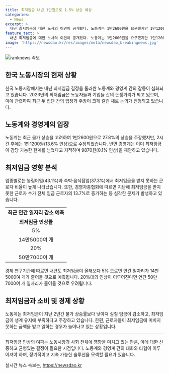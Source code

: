 ```yaml
---
title: 최저임금 내년 1만원으로 1.5% 상승 예상
categories:
  - News
excerpt: >
  내년 최저임금에 대한 노사의 이견이 공개됐다. 노동계는 1만2600원을 요구했지만 1만1200원(13.6% 인상)로 낮춰 제시했고, 경영계는 9870원(0.1% 인상)을 제안했다. 노사는 최저임금 인상을 두고 갈등을 벌이고 있으며, 노동자 수요와 업종별 차등 적용을 놓고 이견이 좁혔다. 민간 연구 기관은 최저임금 상승이 일자리 감소로 이어질 것으로 예측하고 있으며, 노동계는 최저임금이 현실 생활비를 충당하지 못한다고 주장하고 있다.
feature_text: >
  내년 최저임금에 대한 노사의 이견이 공개됐다. 노동계는 1만2600원을 요구했지만 1만1200원(13.6% 인상)로 낮춰 제시했고, 경영계는 9870원(0.1% 인상)을 제안했다. 노사는 최저임금 인상을 두고 갈등을 벌이고 있으며, 노동자 수요와 업종별 차등 적용을 놓고 이견이 좁혔다. 민간 연구 기관은 최저임금 상승이 일자리 감소로 이어질 것으로 예측하고 있으며, 노동계는 최저임금이 현실 생활비를 충당하지 못한다고 주장하고 있다.
image: 'https://newsdao.kr/res/images/meta/newsdao_breakingnews.jpg'
---
```


<p><img src="https://newsdao.kr/res/images/meta/newsdao_breakingnews.jpg" alt="ranknews 속보" /></p>

<h2>한국 노동시장의 현재 상황</h2>

<p data-ke-size="size16">한국 노동시장에서는 내년 최저임금 결정을 둘러싼 노동계와 경영계 간의 갈등이 심화되고 있습니다. 2023년의 최저임금은 노동자들과 기업들 간의 논쟁거리가 되고 있으며, 이에 관련하여 최근 두 집단 간의 입장과 주장이 크게 갈린 채로 논의가 진행되고 있습니다.</p>

<h2 data-ke-size="size26">노동계와 경영계의 입장</h2>

<p data-ke-size="size16">노동계는 최근 물가 상승을 고려하여 1만2600원으로 27.8%의 상승을 주장했지만, 2시간 후에는 1만1200원(13.6% 인상)으로 수정되었습니다. 반면 경영계는 이미 최저임금이 감당 가능한 한계를 넘었다고 지적하며 9870원(0.1% 인상)을 제안하고 있습니다.</p>

<h2 data-ke-size="size26">최저임금 영향 분석</h2>

<p data-ke-size="size16">업종별로는 농림어업(43.1%)과 숙박·음식점업(37.3%)에서 최저임금을 받지 못하는 근로자 비율이 높게 나타났습니다. 또한, 경영자총협회에 따르면 지난해 최저임금을 받지 못한 근로자 수가 전체 임금 근로자의 13.7%로 증가하는 등 심각한 문제가 발생하고 있습니다.</p>

<table>
    <tr>
        <td style="text-align: center; height: 17px;"><b>최근 연간 일자리 감소 예측</b></td>
    </tr>
    <tr>
        <td style="text-align: center; height: 17px;"><b>최저임금 인상률</b></td>
    </tr>
    <tr>
        <td style="text-align: center;  height: 17px;">5%</td>
    </tr>
    <tr>
        <td style="text-align: center;  height: 17px;">14만5000여 개</td>
    </tr>
    <tr>
        <td style="text-align: center;  height: 17px;">20%</td>
    </tr>
    <tr>
        <td style="text-align: center; height: 17px;">50만7000여 개</td>
    </tr>
</table>

<p data-ke-size="size16">경제 연구기관에 따르면 내년도 최저임금이 올해보다 5% 오르면 연간 일자리가 14만5000여 개가 줄어들 것으로 예측됩니다. 20%대의 인상이 이루어진다면 연간 50만7000여 개 일자리가 줄어들 것으로 우려됩니다.</p>

<h2 data-ke-size="size26">최저임금과 소비 및 경제 상황</h2>

<p data-ke-size="size16">노동계는 최저임금이 지난 2년간 물가 상승률보다 낮아져 실질 임금이 감소하고, 최저임금이 생계 유지에 부족하다고 주장하고 있습니다. 한편, 근로자들이 최저임금에 미치지 못하는 금액을 받고 일하는 경우가 늘어나고 있는 상황입니다.</p>

<hr>

<p data-ke-size="size16">최저임금 인상의 여파는 노동시장과 사회 전체에 영향을 미치고 있는 만큼, 이에 대한 신중하고 균형있는 결정이 필요한 시점입니다. 노동계와 경영계 간의 대화와 타협이 이루어져야 하며, 장기적이고 지속 가능한 솔루션을 모색할 필요가 있습니다.</p>
실시간 뉴스 속보는, <a href="https://newsdao.kr" rel="dofollow">https://newsdao.kr</a>


